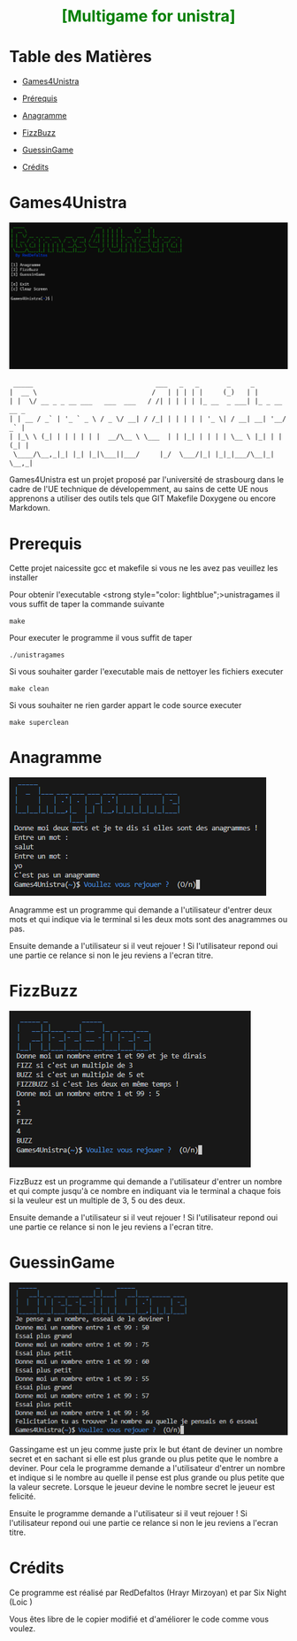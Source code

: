 <h1 style="text-align: center; color: green;">[Multigame for unistra]</h1>

Table des Matières
=

* [Games4Unistra](#Games4Unistra)

* [Prérequis](#Prerequis)

* [Anagramme](#Anagramme)

* [FizzBuzz](#FizzBuzz)

* [GuessinGame](#GuessinGame)

* [Crédits](#Crédits)

Games4Unistra
=

[![Video](asset\Games4Unistra.png)](https://youtu.be/l5F-b4VGPxU)

```
 _____                               ___   _   _       _     _
|  __ \                             /   | | | | |     (_)   | |
| |  \/ __ _ _ __ ___   ___  ___   / /| | | | | |_ __  _ ___| |_ _ __ __ _
| | __ / _` | '_ ` _ \ / _ \/ __| / /_| | | | | | '_ \| / __| __| '__/ _` |
| |_\ \ (_| | | | | | |  __/\__ \ \___  | | |_| | | | | \__ \ |_| | | (_| |
 \____/\__,_|_| |_| |_|\___||___/     |_/  \___/|_| |_|_|___/\__|_|  \__,_|
```
Games4Unistra est un projet proposé par l'université de strasbourg dans le cadre de l'UE technique de dévelopemment, au sains de cette UE nous apprenons a utiliser des outils tels que GIT Makefile Doxygene ou encore Markdown.

Prerequis
=
Cette projet naicessite gcc et makefile si vous ne les avez pas veuillez les installer

Pour obtenir l'executable <strong style="color: lightblue";>unistragames</strong> il vous suffit de taper la commande suivante

    make

Pour executer le programme il vous suffit de taper

    ./unistragames


Si vous souhaiter garder l'executable mais de nettoyer les fichiers executer

    make clean

Si vous souhaiter ne rien garder appart le code source executer

    make superclean


Anagramme
=

![Anagramme](asset/anagramme.png)

Anagramme est un programme qui demande a l'utilisateur d'entrer deux mots et qui indique via le terminal si les deux mots sont des anagrammes ou pas.

Ensuite demande a l'utilisateur si il veut rejouer !
Si l'utilisateur repond oui une partie ce relance si non le jeu reviens a l'ecran titre.

FizzBuzz
=

![FizzBuzz](asset/fizzbuzz.png)

FizzBuzz est un programme qui demande a l'utilisateur d'entrer un nombre et qui compte jusqu'à ce nombre en indiquant via le terminal a chaque fois si la veuleur est un multiple de 3, 5 ou des deux.

Ensuite demande a l'utilisateur si il veut rejouer !
Si l'utilisateur repond oui une partie ce relance si non le jeu reviens a l'ecran titre.

GuessinGame
=

![GuessinGame](asset/guessingame.png)

Gassingame est un jeu comme juste prix le but étant de deviner un nombre secret et en sachant si elle est plus grande ou plus petite que le nombre a deviner. Pour cela le programme demande a l'utilisateur d'entrer un nombre et indique si le nombre au quelle il pense est plus grande ou plus petite que la valeur secrete. Lorsque le jeueur devine le nombre secret le jeueur est felicité.

Ensuite le programme demande a l'utilisateur si il veut rejouer !
Si l'utilisateur repond oui une partie ce relance si non le jeu reviens a l'ecran titre.

Crédits
=

Ce programme est réalisé par RedDefaltos (Hrayr Mirzoyan) et par Six Night (Loic )

Vous êtes libre de le copier modifié et d'améliorer le code comme vous voulez.